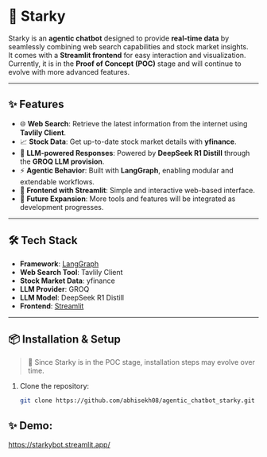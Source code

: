 # 🤖 Starky

Starky is an **agentic chatbot** designed to provide **real-time data** by seamlessly combining web search capabilities and stock market insights.  
It comes with a **Streamlit frontend** for easy interaction and visualization.  
Currently, it is in the **Proof of Concept (POC)** stage and will continue to evolve with more advanced features.

---

## ✨ Features
- 🌐 **Web Search**: Retrieve the latest information from the internet using **Tavlily Client**.  
- 📈 **Stock Data**: Get up-to-date stock market details with **yfinance**.  
- 🧠 **LLM-powered Responses**: Powered by **DeepSeek R1 Distill** through the **GROQ LLM provision**.  
- ⚡ **Agentic Behavior**: Built with **LangGraph**, enabling modular and extendable workflows.  
- 🎨 **Frontend with Streamlit**: Simple and interactive web-based interface.  
- 🚀 **Future Expansion**: More tools and features will be integrated as development progresses.

---

## 🛠️ Tech Stack
- **Framework**: [LangGraph](https://www.langchain.com/langgraph)  
- **Web Search Tool**: Tavlily Client  
- **Stock Market Data**: yfinance  
- **LLM Provider**: GROQ  
- **LLM Model**: DeepSeek R1 Distill  
- **Frontend**: [Streamlit](https://streamlit.io/)  

---

## 📦 Installation & Setup
> 🚧 Since Starky is in the POC stage, installation steps may evolve over time.  

1. Clone the repository:
   ```bash
   git clone https://github.com/abhisekh08/agentic_chatbot_starky.git

## ✨ Demo:  
https://starkybot.streamlit.app/
